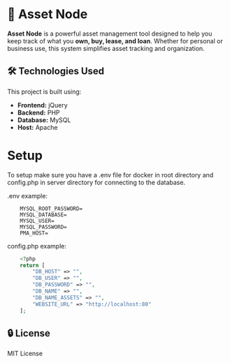 # 📂 Asset Node  

**Asset Node** is a powerful asset management tool designed to help you keep track of what you **own, buy, lease, and loan**. Whether for personal or business use, this system simplifies asset tracking and organization.  

## 🛠️ Technologies Used  

This project is built using:  

- **Frontend:** jQuery  
- **Backend:** PHP  
- **Database:** MySQL  
- **Host:** Apache

# Setup

To setup make sure you have a .env file for docker in root directory and config.php in server directory for connecting to the database.

.env example:
```.env
    MYSQL_ROOT_PASSWORD=
    MYSQL_DATABASE=
    MYSQL_USER=
    MYSQL_PASSWORD=
    PMA_HOST=
```

config.php example:
```php
    <?php
    return [
        "DB_HOST" => "",
        "DB_USER" => "",
        "DB_PASSWORD" => "",
        "DB_NAME" => "",
        "DB_NAME_ASSETS" => "",
        "WEBSITE_URL" => "http://localhost:80"
    ];
```

## 🔒 License  

MIT License
